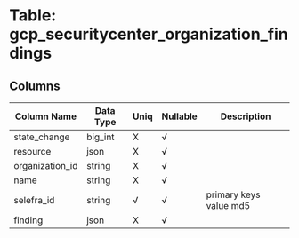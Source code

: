 # Table: gcp_securitycenter_organization_findings

## Columns 

|  Column Name   |  Data Type  | Uniq | Nullable | Description | 
|  ----  | ----  | ----  | ----  | ---- | 
| state_change | big_int | X | √ |  | 
| resource | json | X | √ |  | 
| organization_id | string | X | √ |  | 
| name | string | X | √ |  | 
| selefra_id | string | √ | √ | primary keys value md5 | 
| finding | json | X | √ |  | 


